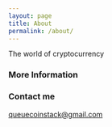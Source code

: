 ```yaml
---
layout: page
title: About
permalink: /about/
---
```


The world of cryptocurrency

### More Information



### Contact me

[queuecoinstack@gmail.com](mailto:queuecoinstack@gmail.com)
